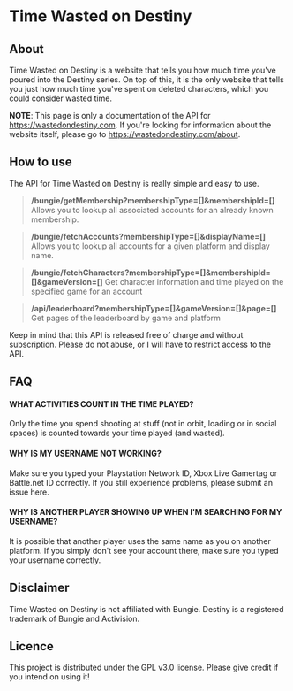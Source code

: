 Time Wasted on Destiny
====================

## About
Time Wasted on Destiny is a website that tells you how much time you've poured into the Destiny series. On top of this, it is the only website that tells you just how much time you've spent on deleted characters, which you could consider wasted time.

**NOTE**: This page is only a documentation of the API for https://wastedondestiny.com. If you're looking for information about the website itself, please go to https://wastedondestiny.com/about.

## How to use
The API for Time Wasted on Destiny is really simple and easy to use.

> **/bungie/getMembership?membershipType=[]&membershipId=[]**
> Allows you to lookup all associated accounts for an already known membership.

> **/bungie/fetchAccounts?membershipType=[]&displayName=[]**
> Allows you to lookup all accounts for a given platform and display name.

> **/bungie/fetchCharacters?membershipType=[]&membershipId=[]&gameVersion=[]**
> Get character information and time played on the specified game for an account

> **/api/leaderboard?membershipType=[]&gameVersion=[]&page=[]**
> Get pages of the leaderboard by game and platform

Keep in mind that this API is released free of charge and without subscription. Please do not abuse, or I will have to restrict access to the API.

## FAQ
#### WHAT ACTIVITIES COUNT IN THE TIME PLAYED?
Only the time you spend shooting at stuff (not in orbit, loading or in social spaces) is counted towards your time played (and wasted).
#### WHY IS MY USERNAME NOT WORKING?
Make sure you typed your Playstation Network ID, Xbox Live Gamertag or Battle.net ID correctly. If you still experience problems, please submit an issue here.
#### WHY IS ANOTHER PLAYER SHOWING UP WHEN I'M SEARCHING FOR MY USERNAME?
It is possible that another player uses the same name as you on another platform. If you simply don't see your account there, make sure you typed your username correctly.

## Disclaimer
Time Wasted on Destiny is not affiliated with Bungie. Destiny is a registered trademark of Bungie and Activision.

## Licence
This project is distributed under the GPL v3.0 license. Please give credit if you intend on using it!